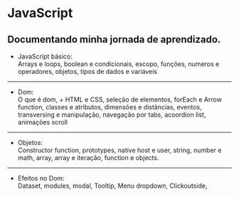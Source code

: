 # JavaScript

## Documentando minha jornada de aprendizado.

- JavaScript básico:
  <br>
  Arrays e loops, boolean e condicionais, escopo, funções, numeros e operadores, objetos, tipos de dados e variáveis

---

- Dom:
  <br>
  O que é dom, + HTML e CSS, seleção de elementos, forEach e Arrow function, classes e atributos, dimensões e distâncias, eventos, transversing e manipulação, navegação por tabs, acoordion list, animações scroll

---

- Objetos:
  <br>
  Constructor function, prototypes, native host e user, string, number e math, array, array e iteração, function e objects.

---

- Efeitos no Dom:
  <br>
  Dataset, modules, modal, Tooltip, Menu dropdown, Clickoutside,
